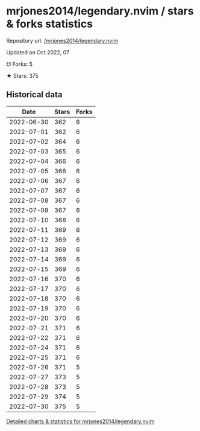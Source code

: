 # mrjones2014/legendary.nvim / stars & forks statistics

Repository url: [/mrjones2014/legendary.nvim](https://github.com/mrjones2014/legendary.nvim)

Updated on Oct 2022, 07

☋ Forks: 5

★ Stars: 375

## Historical data
| Date | Stars | Forks |
|------|-------|-------|
| 2022-06-30 | 362 | 6 | 
| 2022-07-01 | 362 | 6 | 
| 2022-07-02 | 364 | 6 | 
| 2022-07-03 | 365 | 6 | 
| 2022-07-04 | 366 | 6 | 
| 2022-07-05 | 366 | 6 | 
| 2022-07-06 | 367 | 6 | 
| 2022-07-07 | 367 | 6 | 
| 2022-07-08 | 367 | 6 | 
| 2022-07-09 | 367 | 6 | 
| 2022-07-10 | 368 | 6 | 
| 2022-07-11 | 369 | 6 | 
| 2022-07-12 | 369 | 6 | 
| 2022-07-13 | 369 | 6 | 
| 2022-07-14 | 369 | 6 | 
| 2022-07-15 | 369 | 6 | 
| 2022-07-16 | 370 | 6 | 
| 2022-07-17 | 370 | 6 | 
| 2022-07-18 | 370 | 6 | 
| 2022-07-19 | 370 | 6 | 
| 2022-07-20 | 370 | 6 | 
| 2022-07-21 | 371 | 6 | 
| 2022-07-22 | 371 | 6 | 
| 2022-07-24 | 371 | 6 | 
| 2022-07-25 | 371 | 6 | 
| 2022-07-26 | 371 | 5 | 
| 2022-07-27 | 373 | 5 | 
| 2022-07-28 | 373 | 5 | 
| 2022-07-29 | 374 | 5 | 
| 2022-07-30 | 375 | 5 | 


[Detailed charts & statistics for mrjones2014/legendary.nvim](https://reviewgithub.com/rep/mrjones2014/legendary.nvim)
